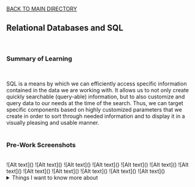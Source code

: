 [BACK TO MAIN DIRECTORY](../README.md)

## Relational Databases and SQL
<br>

### Summary of Learning
<br>

SQL is a means by which we can efficiently access specific information contained in the data
we are working with. It allows us to not only create quickly searchable (query-able) information, but to also customize and query data to our needs at the time of the search. Thus, we can target specific components based on highly customized parameters that we create in order to sort through needed information and to display it in a visually pleasing and usable manner.
<br>
<br>
### Pre-Work Screenshots
<br>
![Alt text](<Exercise 2.JPG>) ![Alt text](<Exercise 3.JPG>) ![Alt text](<Exercise 4.JPG>) ![Alt text](<Exercise 5.JPG>) ![Alt text](<Exercise 6.JPG>) ![Alt text](<Exercise 13.JPG>) ![Alt text](<Exercise 14.JPG>) ![Alt text](<Exercise 15.JPG>) ![Alt text](<Exercise 16.JPG>) ![Alt text](<Exercise 17.JPG>) ![Alt text](<Exercise 18.JPG>) ![Alt text](<Exercise 1.JPG>)

<details>
<summary>Things I want to know more about</summary>

Begin writing here...
  
</details>